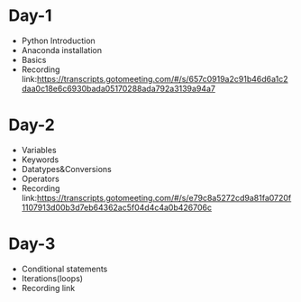 # Day-1
- Python Introduction
- Anaconda installation
- Basics
- Recording link:https://transcripts.gotomeeting.com/#/s/657c0919a2c91b46d6a1c2daa0c18e6c6930bada05170288ada792a3139a94a7

# Day-2
- Variables
- Keywords
- Datatypes&Conversions
- Operators
- Recording link:https://transcripts.gotomeeting.com/#/s/e79c8a5272cd9a81fa0720f1107913d00b3d7eb64362ac5f04d4c4a0b426706c

# Day-3
- Conditional statements
- Iterations(loops)
- Recording link

